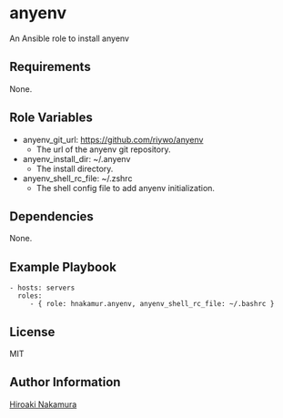 anyenv
======

An Ansible role to install anyenv

Requirements
------------

None.

Role Variables
--------------

- anyenv_git_url: https://github.com/riywo/anyenv
    - The url of the anyenv git repository.
- anyenv_install_dir: ~/.anyenv
    - The install directory.
- anyenv_shell_rc_file: ~/.zshrc
    - The shell config file to add anyenv initialization.

Dependencies
------------

None.

Example Playbook
----------------

    - hosts: servers
      roles:
         - { role: hnakamur.anyenv, anyenv_shell_rc_file: ~/.bashrc }

License
-------

MIT

Author Information
------------------

[Hiroaki Nakamura]( http://hnakamur.github.io/ )
